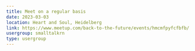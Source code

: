 ```yaml
---
title: Meet on a regular basis
date: 2023-03-03
location: Heart and Soul, Heidelberg
link: https://www.meetup.com/back-to-the-future/events/hmcmfpyfcfbfb/
usergroup: smalltalkrn
type: usergroup
---
```

